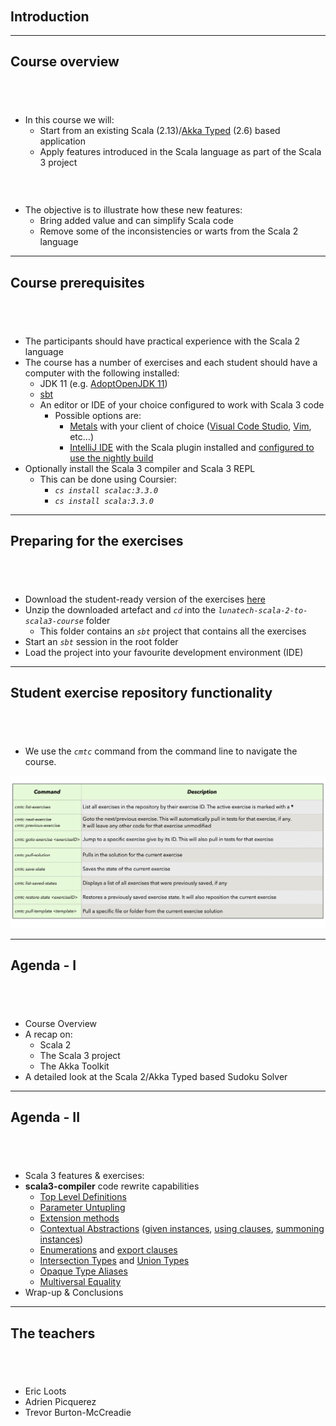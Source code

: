 <!-- .slide: data-background-color="#781010" data-background-image="images/bg-reveal.ps.png" -->

[//]: # (The following is a hack to move the slide H2 section down)
## &#173;
## &#173;
## &#173;
## Introduction

---

## Course overview
## &#173;

* In this course we will:
    * Start from an existing Scala (2.13)/[Akka Typed](https://doc.akka.io/docs/akka/current/typed/actors.html#module-info) (2.6) based application
    * Apply features introduced in the Scala language as part of the Scala 3 project
### &#173;
* The objective is to illustrate how these new features:
    * Bring added value and can simplify Scala code
    * Remove some of the inconsistencies or warts from the Scala 2 language

---

## Course prerequisites
## &#173;

* The participants should have practical experience with the Scala 2 language
* The course has a number of exercises and each student should have a computer with the following installed:
    * JDK 11 (e.g. [AdoptOpenJDK 11](adoptopenjdk.net))
    * [sbt](https://www.scala-sbt.org/1.x/docs/Setup.html)
    * An editor or IDE of your choice configured to work with Scala 3 code
        * Possible options are:
            * [Metals](scalameta.org) with your client of choice ([Visual Code Studio](https://scalameta.org/metals/docs/editors/vscode.html), [Vim](https://scalameta.org/metals/docs/editors/vim.html), etc…)
            * [IntelliJ IDE](https://www.jetbrains.com/idea/) with the Scala plugin installed and [configured to use the nightly build](https://blog.jetbrains.com/scala/2020/03/17/scala-3-support-in-intellij-scala-plugin/)
* Optionally install the Scala 3 compiler and Scala 3 REPL
    * This can be done using Coursier:
        * *`cs install scalac:3.3.0`*
        * *`cs install scala:3.3.0`*

---

## Preparing for the exercises
## &#173;

* Download the student-ready version of the exercises [here](https://github.com/lunatech-labs/lunatech-scala-2-to-scala3-course/releases)
* Unzip the downloaded artefact and *`cd`* into the *`lunatech-scala-2-to-scala3-course`* folder
    * This folder contains an *`sbt`* project that contains all the exercises
* Start an *`sbt`* session in the root folder
* Load the project into your favourite development environment (IDE)

---

## Student exercise repository functionality
## &#173;

- We use the *`cmtc`* command from the command line to navigate the course.

![CMT commands](images/cmtc-commands.png "CMT-commands")

---

## Agenda - I
## &#173;

* Course Overview
* A recap on:
    * Scala 2
    * The Scala 3 project
    * The Akka Toolkit
* A detailed look at the Scala 2/Akka Typed based Sudoku Solver

---

## Agenda - II
## &#173;

* Scala 3 features & exercises:
* **scala3-compiler** code rewrite capabilities
    * [Top Level Definitions](https://dotty.epfl.ch/docs/reference/dropped-features/package-objects.html)
    * [Parameter Untupling](https://dotty.epfl.ch/docs/reference/other-new-features/parameter-untupling.html)
    * [Extension methods](https://dotty.epfl.ch/docs/reference/contextual/extension-methods.html)
    * [Contextual Abstractions](https://dotty.epfl.ch/docs/reference/contextual/index.html) ([given instances](https://dotty.epfl.ch/docs/reference/contextual/givens.html), [using clauses](https://dotty.epfl.ch/docs/reference/contextual/using-clauses.html), [summoning instances](https://dotty.epfl.ch/docs/reference/contextual/using-clauses.html))
    * [Enumerations](https://dotty.epfl.ch/docs/reference/enums/enums.html) and [export clauses](https://dotty.epfl.ch/docs/reference/other-new-features/export.html)
    * [Intersection Types](https://dotty.epfl.ch/docs/reference/new-types/intersection-types.html) and [Union Types](https://dotty.epfl.ch/docs/reference/new-types/union-types.html)
    * [Opaque Type Aliases](https://dotty.epfl.ch/docs/reference/other-new-features/opaques.html)
    * [Multiversal Equality](https://dotty.epfl.ch/docs/reference/contextual/multiversal-equality.html)
* Wrap-up & Conclusions

---

## The teachers
## &#173;

* Eric Loots
* Adrien Picquerez
* Trevor Burton-McCreadie